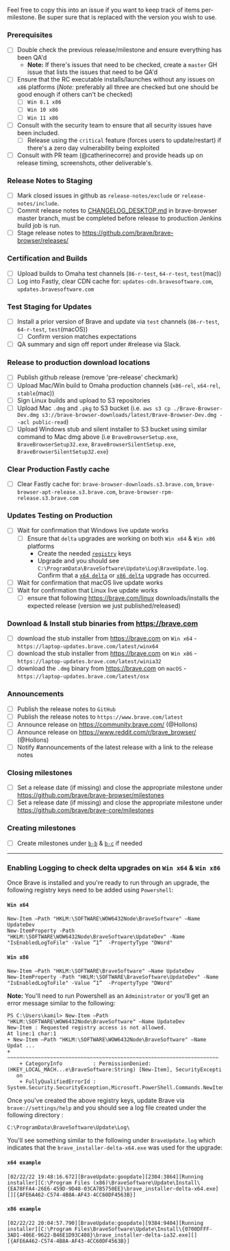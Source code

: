 Feel free to copy this into an issue if you want to keep track of items per-milestone.
Be super sure that <version> is replaced with the version you wish to use.

### Prerequisites

- [ ] Double check the previous release/milestone and ensure everything has been QA'd
  - **Note:** If there's issues that need to be checked, create a `master` GH issue that lists the issues that need to be QA'd
- [ ] Ensure that the RC executable installs/launches without any issues on `x86` platforms (*Note:* preferably all three are checked but one should be good enough if others can't be checked) 
  - [ ] `Win 8.1 x86`
  - [ ] `Win 10 x86`
  - [ ] `Win 11 x86`
- [ ] Consult with the security team to ensure that all security issues have been included.
   - [ ] Release using the `critical` feature (forces users to update/restart) if there's a zero day vulnerability being exploited
- [ ] Consult with PR team (@catherinecorre) and provide heads up on release timing, screenshots, other deliverable's.

### Release Notes to Staging

- [ ] Mark closed issues in github as `release-notes/exclude` or `release-notes/include`.
- [ ] Commit release notes to [CHANGELOG_DESKTOP.md](https://github.com/brave/brave-browser/blob/master/CHANGELOG_DESKTOP.md) in brave-browser master branch, must be completed before release to production Jenkins build job is run.
- [ ] Stage release notes to https://github.com/brave/brave-browser/releases/

### Certification and Builds

- [ ] Upload builds to Omaha test channels (`86-r-test`, `64-r-test`, `test`(mac))
- [ ] Log into Fastly, clear CDN cache for: `updates-cdn.bravesoftware.com`, `updates.bravesoftware.com`

### Test Staging for Updates

- [ ] Install a prior version of Brave and update via `test` channels (`86-r-test`, `64-r-test`, `test`(macOS))
   - [ ] Confirm version matches expectations
- [ ] QA summary and sign off report under #release via Slack.

### Release to production download locations

- [ ] Publish github release (remove 'pre-release' checkmark)
- [ ] Upload Mac/Win build to Omaha production channels (`x86-rel`, `x64-rel`, `stable`(mac))
- [ ] Sign Linux builds and upload to S3 repositories
- [ ] Upload Mac `.dmg` and `.pkg` to S3 bucket (i.e. `aws s3 cp ./Brave-Browser-Dev.dmg s3://brave-browser-downloads/latest/Brave-Browser-Dev.dmg --acl public-read`)
- [ ] Upload Windows stub and silent installer to S3 bucket using similar command to Mac dmg above (i.e `BraveBrowserSetup.exe`, `BraveBrowserSetup32.exe`, `BraveBrowserSilentSetup.exe`, `BraveBrowserSilentSetup32.exe`)

### Clear Production Fastly cache

- [ ] Clear Fastly cache for: `brave-browser-downloads.s3.brave.com`, `brave-browser-apt-release.s3.brave.com`, `brave-browser-rpm-release.s3.brave.com`

### Updates Testing on Production

- [ ] Wait for confirmation that Windows live update works
  - [ ] Ensure that `delta` upgrades are working on both `Win x64` & `Win x86` platforms
    - Create the needed [`registry`](https://github.com/brave/brave-browser/wiki/Desktop-Release-Checklist/_edit#enabling-logging-to-check-delta-upgrades-on-win-x64--win-x86) keys
    - Upgrade and you should see `C:\ProgramData\BraveSoftware\Update\Log\BraveUpdate.log`. Confirm that a [`x64 delta`](https://github.com/brave/brave-browser/wiki/Desktop-Release-Checklist/_edit#x64-example) or [`x86 delta`](https://github.com/brave/brave-browser/wiki/Desktop-Release-Checklist/_edit#x86-example) upgrade has occurred.
- [ ] Wait for confirmation that macOS live update works
- [ ] Wait for confirmation that Linux live update works
  - [ ] ensure that following https://brave.com/linux downloads/installs the expected release (version we just published/released)

### Download & Install stub binaries from https://brave.com

- [ ] download the stub installer from https://brave.com on `Win x64` - `https://laptop-updates.brave.com/latest/winx64`
- [ ] download the stub installer from https://brave.com on `Win x86` - `https://laptop-updates.brave.com/latest/winia32`
- [ ] download the `.dmg` binary from https://brave.com on `macOS` - `https://laptop-updates.brave.com/latest/osx`

### Announcements

- [ ] Publish the release notes to `GitHub`
- [ ] Publish the release notes to `https://www.brave.com/latest`
- [ ] Announce release on https://community.brave.com/ (@Hollons)
- [ ] Announce release on https://www.reddit.com/r/brave_browser/ (@Hollons)
- [ ] Notify #announcements of the latest release with a link to the release notes

### Closing milestones

- [ ] Set a release date (if missing) and close the appropriate milestone under https://github.com/brave/brave-browser/milestones
- [ ] Set a release date (if missing) and close the appropriate milestone under https://github.com/brave/brave-core/milestones

### Creating milestones

- [ ] Create milestones under [`b-b`](https://github.com/brave/brave-browser/milestones) & [`b-c`](https://github.com/brave/brave-core/milestones) if needed

---------------------------

### Enabling Logging to check delta upgrades on `Win x64` & `Win x86`

Once Brave is installed and you're ready to run through an upgrade, the following registry keys need to be added using `Powershell`:

#### `Win x64`

```
New-Item –Path "HKLM:\SOFTWARE\WOW6432Node\BraveSoftware" –Name UpdateDev
New-ItemProperty -Path "HKLM:\SOFTWARE\WOW6432Node\BraveSoftware\UpdateDev" -Name "IsEnabledLogToFile" -Value ”1”  -PropertyType "DWord"
```

#### `Win x86`

```
New-Item –Path "HKLM:\SOFTWARE\BraveSoftware" –Name UpdateDev
New-ItemProperty -Path "HKLM:\SOFTWARE\BraveSoftware\UpdateDev" -Name "IsEnabledLogToFile" -Value ”1”  -PropertyType "DWord"
```

**Note:** You'll need to run Powershell as an `Administrator` or you'll get an error message similar to the following:

```
PS C:\Users\kamil> New-Item –Path "HKLM:\SOFTWARE\WOW6432Node\BraveSoftware" –Name UpdateDev
New-Item : Requested registry access is not allowed.
At line:1 char:1
+ New-Item –Path "HKLM:\SOFTWARE\WOW6432Node\BraveSoftware" –Name Updat ...
+ ~~~~~~~~~~~~~~~~~~~~~~~~~~~~~~~~~~~~~~~~~~~~~~~~~~~~~~~~~~~~~~~~~~~~~
    + CategoryInfo          : PermissionDenied: (HKEY_LOCAL_MACH...e\BraveSoftware:String) [New-Item], SecurityExcepti
   on
    + FullyQualifiedErrorId : System.Security.SecurityException,Microsoft.PowerShell.Commands.NewItemCommand
```

Once you've created the above registry keys, update Brave via `brave://settings/help` and you should see a log file created under the following directory :

```
C:\ProgramData\BraveSoftware\Update\Log\
```

You'll see something similar to the following under `BraveUpdate.log` which indicates that the `brave_installer-delta-x64.exe` was used for the upgrade:

#### `x64 example`

```[02/22/22 19:48:16.672][BraveUpdate:goopdate][2304:3864][Running installer][C:\Program Files (x86)\BraveSoftware\Update\Install\{EA78FFA4-26E6-459D-9D48-03CA7B5750EE}\brave_installer-delta-x64.exe][][{AFE6A462-C574-4B8A-AF43-4CC60DF4563B}]```

#### `x86 example`

```[02/22/22 20:04:57.790][BraveUpdate:goopdate][9384:9404][Running installer][C:\Program Files\BraveSoftware\Update\Install\{0700DFFF-3AD1-406E-9622-B46E1D93C408}\brave_installer-delta-ia32.exe][][{AFE6A462-C574-4B8A-AF43-4CC60DF4563B}]```